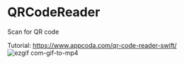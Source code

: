 # QRCodeReader
Scan for QR code

Tutorial: https://www.appcoda.com/qr-code-reader-swift/
![ezgif com-gif-to-mp4](https://user-images.githubusercontent.com/3433026/30043524-b8093a32-91ac-11e7-985d-404b3f2d48f4.gif)

